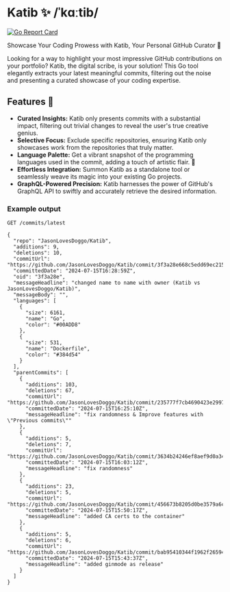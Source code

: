# Katib ✨ /ˈkɑːtib/

[![Go Report Card](https://goreportcard.com/badge/github.com/Jasonlovesdoggo/katib)](https://goreportcard.com/report/github.com/jasonlovesdoggo/katib)

Showcase Your Coding Prowess with Katib, Your Personal GitHub Curator 📜

Looking for a way to highlight your most impressive GitHub contributions on your portfolio? Katib, the digital scribe,
is your solution! This Go tool elegantly extracts your latest meaningful commits, filtering out the noise and presenting
a curated showcase of your coding expertise.

## Features 🚀

- **Curated Insights:** Katib only presents commits with a substantial impact, filtering out trivial changes to reveal
  the user's true creative genius.
- **Selective Focus:** Exclude specific repositories, ensuring Katib only showcases work from the repositories that
  truly matter.
- **Language Palette:** Get a vibrant snapshot of the programming languages used in the commit, adding a touch of
  artistic flair. 🎨
- **Effortless Integration:** Summon Katib as a standalone tool or seamlessly weave its magic into your existing Go
  projects.
- **GraphQL-Powered Precision:** Katib harnesses the power of GitHub's GraphQL API to swiftly and accurately retrieve
  the desired information.

### Example output

`GET /commits/latest`
```json5
{
  "repo": "JasonLovesDoggo/Katib",
  "additions": 9,
  "deletions": 10,
  "commitUrl": "https://github.com/JasonLovesDoggo/Katib/commit/3f3a28e668c5edd69ec21568c624b5d870ef364f",
  "committedDate": "2024-07-15T16:28:59Z",
  "oid": "3f3a28e",
  "messageHeadline": "changed name to name with owner (Katib vs JasonLovesDoggo/Katib)",
  "messageBody": "",
  "languages": [
    {
      "size": 6161,
      "name": "Go",
      "color": "#00ADD8"
    },
    {
      "size": 531,
      "name": "Dockerfile",
      "color": "#384d54"
    }
  ],
  "parentCommits": [
    {
      "additions": 103,
      "deletions": 67,
      "commitUrl": "https://github.com/JasonLovesDoggo/Katib/commit/235777f7cb4690423e2997844cc34fdb696d16ab",
      "committedDate": "2024-07-15T16:25:10Z",
      "messageHeadline": "fix randomness & Improve features with \"Previous commits\""
    },
    {
      "additions": 5,
      "deletions": 7,
      "commitUrl": "https://github.com/JasonLovesDoggo/Katib/commit/3634b24246ef8aef9d0a34d821d7bccd9c3538d2",
      "committedDate": "2024-07-15T16:03:12Z",
      "messageHeadline": "fix randomness"
    },
    {
      "additions": 23,
      "deletions": 5,
      "commitUrl": "https://github.com/JasonLovesDoggo/Katib/commit/456673b8205d0be3579a6c2a3651fa20c502dc18",
      "committedDate": "2024-07-15T15:50:17Z",
      "messageHeadline": "added CA certs to the container"
    },
    {
      "additions": 5,
      "deletions": 6,
      "commitUrl": "https://github.com/JasonLovesDoggo/Katib/commit/bab95410344f1962f2659409fca0dc2adf039f3e",
      "committedDate": "2024-07-15T15:43:37Z",
      "messageHeadline": "added ginmode as release"
    }
  ]
}
```
